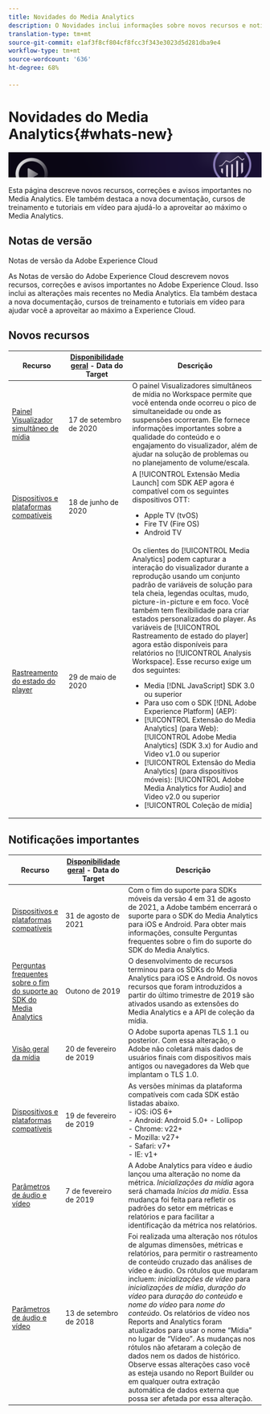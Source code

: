 ```yaml
---
title: Novidades do Media Analytics
description: O Novidades inclui informações sobre novos recursos e notificações.
translation-type: tm+mt
source-git-commit: e1af3f8cf804cf8fcc3f343e3023d5d281dba9e4
workflow-type: tm+mt
source-wordcount: '636'
ht-degree: 68%

---
```



# Novidades do Media Analytics{#whats-new}

![Banner](assets/media_analytics_banner.png)


Esta página descreve novos recursos, correções e avisos importantes no Media Analytics. Ele também destaca a nova documentação, cursos de treinamento e tutoriais em vídeo para ajudá-lo a aproveitar ao máximo o Media Analytics.


## Notas de versão

Notas de versão da Adobe Experience Cloud

As Notas de versão do Adobe Experience Cloud descrevem novos recursos, correções e avisos importantes no Adobe Experience Cloud. Isso inclui as alterações mais recentes no Media Analytics. Ela também destaca a nova documentação, cursos de treinamento e tutoriais em vídeo para ajudar você a aproveitar ao máximo a Experience Cloud.

## Novos recursos

| Recurso | [Disponibilidade geral](https://docs.adobe.com/content/help/pt-BR/analytics/landing/an-releases.html) - Data do Target | Descrição |
| ----------- | ---------- | ---------- |
| [Painel Visualizador simultâneo de mídia](media-reports/media-workspace-panels/media-concurrent-viewers.md) | 17 de setembro de 2020 | O painel Visualizadores simultâneos de mídia no Workspace permite que você entenda onde ocorreu o pico de simultaneidade ou onde as suspensões ocorreram. Ele fornece informações importantes sobre a qualidade do conteúdo e o engajamento do visualizador, além de ajudar na solução de problemas ou no planejamento de volume/escala. |
| [Dispositivos e plataformas compatíveis](https://docs.adobe.com/content/help/pt-BR/media-analytics/using/supported-devices.html) | 18 de junho de 2020 | A [!UICONTROL Extensão Media Launch] com SDK AEP agora é compatível com os seguintes dispositivos OTT:<ul><li>Apple TV  (tvOS)</li><li>Fire TV (Fire OS)</li><li>Android TV</li></ul> |
| [Rastreamento do estado do player](https://docs.adobe.com/content/help/pt-BR/media-analytics/using/player-state-tracking/player-state-overview.html) | 29 de maio de 2020 | Os clientes do [!UICONTROL Media Analytics] podem capturar a interação do visualizador durante a reprodução usando um conjunto padrão de variáveis de solução para tela cheia, legendas ocultas, mudo, picture-in-picture e em foco. Você também tem flexibilidade para criar estados personalizados do player. As variáveis de [!UICONTROL Rastreamento de estado do player] agora estão disponíveis para relatórios no [!UICONTROL Analysis Workspace]. Esse recurso exige um dos seguintes: <ul><li>Media [!DNL JavaScript] SDK 3.0 ou superior</li><li>Para uso com o SDK [!DNL Adobe Experience Platform] (AEP):</li><li>[!UICONTROL Extensão do Media Analytics] (para Web): [!UICONTROL Adobe Media Analytics] (SDK 3.x) for Audio and Video v1.0 ou superior</li><li>[!UICONTROL Extensão do Media Analytics] (para dispositivos móveis): [!UICONTROL Adobe Media Analytics for Audio] and Video v2.0 ou superior</li><li>[!UICONTROL Coleção de mídia]</li></ul> |


## Notificações importantes

| Recurso | [Disponibilidade geral](https://docs.adobe.com/content/help/en/analytics/landing/an-releases.html) - Data do Target | Descrição |
| ----------- | ---------- | ---------- |
| [Dispositivos e plataformas compatíveis](https://docs.adobe.com/content/help/en/media-analytics/using/supported-devices.html) | 31 de agosto de 2021 | Com o fim do suporte para SDKs móveis da versão 4 em 31 de agosto de 2021, a Adobe também encerrará o suporte para o SDK do Media Analytics para iOS e Android. Para obter mais informações, consulte Perguntas frequentes sobre o fim do suporte do SDK do Media Analytics. |
| [Perguntas frequentes sobre o fim do suporte ao SDK do Media Analytics](sdk-implement/end-of-support-faqs.md) | Outono de 2019 | O desenvolvimento de recursos terminou para os SDKs do Media Analytics para iOS e Android.  Os novos recursos que foram introduzidos a partir do último trimestre de 2019 são ativados usando as extensões do Media Analytics e a API de coleção da mídia. |
| [Visão geral da mídia](media-overview.md) | 20 de fevereiro de 2019 | O Adobe suporta apenas TLS 1.1 ou posterior. Com essa alteração, o Adobe não coletará mais dados de usuários finais com dispositivos mais antigos ou navegadores da Web que implantam o TLS 1.0. |
| [Dispositivos e plataformas compatíveis](https://docs.adobe.com/content/help/en/media-analytics/using/supported-devices.html) | 19 de fevereiro de 2019 | As versões mínimas da plataforma compatíveis com cada SDK estão listadas abaixo. <br>- iOS: iOS 6+ <br>- Android: Android 5.0+ - Lollipop <br>- Chrome: v22+<br>- Mozilla: v27+<br>- Safari: v7+<br>- IE: v1+ |
| [Parâmetros de áudio e vídeo ](metrics-and-metadata/audio-video-parameters.md) | 7 de fevereiro de 2019 | A Adobe Analytics para vídeo e áudio lançou uma alteração no nome da métrica. <i>Inicializações da mídia</i> agora será chamada <i>Inícios da mídia</i>. Essa mudança foi feita para refletir os padrões do setor em métricas e relatórios e para facilitar a identificação da métrica nos relatórios. |
| [Parâmetros de áudio e vídeo ](metrics-and-metadata/audio-video-parameters.md) | 13 de setembro de 2018 | Foi realizada uma alteração nos rótulos de algumas dimensões, métricas e relatórios, para permitir o rastreamento de conteúdo cruzado das análises de vídeo e áudio. Os rótulos que mudaram incluem: *inicializações de vídeo* para *inicializações de mídia*, *duração do vídeo* para *duração do conteúdo* e *nome do vídeo* para *nome do conteúdo*. Os relatórios de vídeo nos Reports and Analytics foram atualizados para usar o nome “Mídia” no lugar de “Vídeo”. As mudanças nos rótulos não afetaram a coleção de dados nem os dados de histórico. Observe essas alterações caso você as esteja usando no Report Builder ou em qualquer outra extração automática de dados externa que possa ser afetada por essa alteração. |




<!-- | title | date | description | -->
